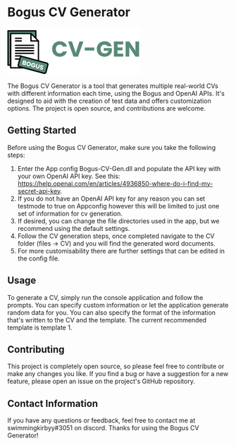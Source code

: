 # Bogus CV Generator
![Berry Beats](bogus.png)

The Bogus CV Generator is a tool that generates multiple real-world CVs with different information each time, using the Bogus and OpenAI APIs. It's designed to aid with the creation of test data and offers customization options. The project is open source, and contributions are welcome.

## Getting Started

Before using the Bogus CV Generator, make sure you take the following steps:

1. Enter the App config Bogus-CV-Gen.dll and populate the API key with your own OpenAI API key. See this: https://help.openai.com/en/articles/4936850-where-do-i-find-my-secret-api-key.
2. If you do not have an OpenAI API key for any reason you can set testmode to true on Appconfig however this will be limited to just one set of information for cv generation.
3. If desired, you can change the file directories used in the app, but we recommend using the default settings.
4. Follow the CV generation steps, once completed navigate to the CV folder (files -> CV) and you will find the generated word documents.
5. For more customisability there are further settings that can be edited in the config file.

## Usage

To generate a CV, simply run the console application and follow the prompts. You can specify custom information or let the application generate random data for you. You can also specify the format of the information that's written to the CV and the template. The current recommended template is template 1.

## Contributing

This project is completely open source, so please feel free to contribute or make any changes you like. If you find a bug or have a suggestion for a new feature, please open an issue on the project's GitHub repository.


## Contact Information

If you have any questions or feedback, feel free to contact me at swimmingkirbyy#3051 on discord. Thanks for using the Bogus CV Generator!
